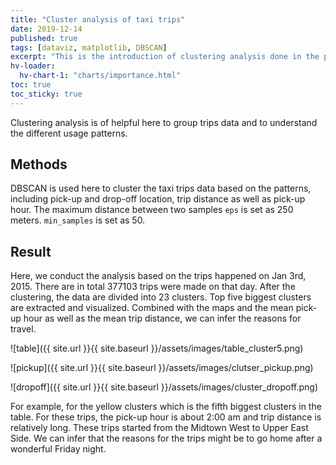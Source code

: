 ```yaml
---
title: "Cluster analysis of taxi trips"
date: 2019-12-14
published: true
tags: [dataviz, matplotlib, DBSCAN]
excerpt: "This is the introduction of clustering analysis done in the project."
hv-loader:
  hv-chart-1: "charts/importance.html"
toc: true
toc_sticky: true
---
```


Clustering analysis is of helpful here to group trips data and to understand the different usage patterns. 

## Methods

DBSCAN is used here to cluster the taxi trips data based on the patterns, including pick-up and drop-off location, trip distance as well as pick-up hour. The maximum distance between two samples `eps` is set as 250 meters. `min_samples` is set as 50.

## Result

Here, we conduct the analysis based on the trips happened on Jan 3rd, 2015. There are in total 377103 trips were made on that day. After the clustering, the data are divided into 23 clusters. Top five biggest clusters are extracted and visualized. Combined with the maps and the mean pick-up hour as well as the mean trip distance, we can infer the reasons for travel.

![table]({{ site.url }}{{ site.baseurl }}/assets/images/table_cluster5.png)

![pickup]({{ site.url }}{{ site.baseurl }}/assets/images/clutser_pickup.png)

![dropoff]({{ site.url }}{{ site.baseurl }}/assets/images/cluster_dropoff.png)

For example, for the yellow clusters which is the fifth biggest clusters in the table. For these trips, the pick-up hour is about 2:00 am and trip distance is relatively long. These trips started from the Midtown West to Upper East Side. We can infer that the reasons for the trips might be to go home after a wonderful Friday night.
